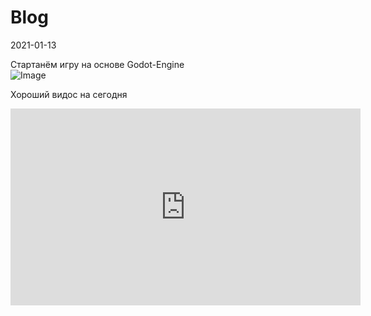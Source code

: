 # Blog

2021-01-13

Стартанём игру на основе Godot-Engine <br />
![Image](https://icons.iconarchive.com/icons/papirus-team/papirus-apps/32/godot-icon.png) <br />

Хороший видос на сегодня <br />
<iframe width="560" height="315" src="https://www.youtube.com/embed/UuMX8Kf3Wyw" frameborder="0" allow="autoplay; encrypted-media" allowfullscreen></iframe> <br />

